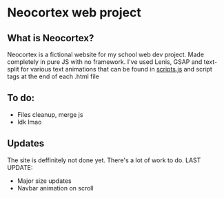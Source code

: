 # Neocortex web project

## What is Neocortex?

Neocortex is a fictional website for my school web dev project.
Made completely in pure JS with no framework.
I've used Lenis, GSAP and text-split for various text animations that can be found in [scripts.js](https://github.com/mateyy11/neocortex-web/blob/master/scripts.js) and script tags at the end of each .html file

## To do:

- Files cleanup, merge js
- Idk lmao

## Updates

The site is deffinitely not done yet. There's a lot of work to do.
LAST UPDATE:

- Major size updates
- Navbar animation on scroll
